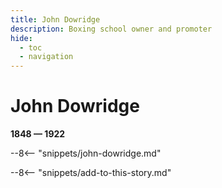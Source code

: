 ```yaml
---
title: John Dowridge
description: Boxing school owner and promoter 
hide:
  - toc
  - navigation 
---
```


# John Dowridge

**1848 — 1922**

--8<-- "snippets/john-dowridge.md"

--8<-- "snippets/add-to-this-story.md"